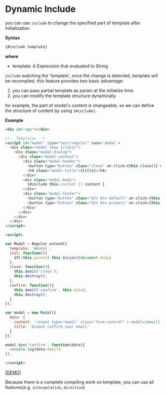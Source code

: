 # Dynamic Include

you can use `include` to change the specified part of template after initialization.

__Syntax__

```xml
{#include template}
```

__where__

* template: A Expression that evaluated to String

`include` watching the 'template', once the change is detected, template will be recompiled. this feature provides two basic advantage:

1. you can pass partial template as param at the initialize time.
2. you can modify the template structure dynamically

for example, the part of modal's content is changeable,  so we can define the structure of content by using `{#include}`.


__Example__


```html
<div id="app"></div>

<!-- Templates -->
<script id="modal" type="text/regular" name='modal'>
  <div class="modal show {clazz}">
    <div class="modal-dialog">
      <div class="modal-content">
        <div class="modal-header">
          <button type="button" class="close" on-click={this.close()} data-dismiss="modal" aria-hidden="true">×</button>
          <h4 class="modal-title">{title}</h4>
        </div>
        <div class="modal-body">
          {#include this.content || content }
        </div>
        <div class="modal-footer">
          <button type="button" class="btn btn-default" on-click={this.close()} >Close</button>
          <button type="button" class="btn btn-primary" on-click={this.confirm()}>Confirm</button>
        </div>
      </div>
    </div>
  </div>
</script>

<script>

var Modal = Regular.extend({
  template: '#modal',
  init: function(){
    if(!this.parent) this.$inject(document.body)
  },
  close: function(){
    this.$emit('close');
    this.destroy();
  },
  confirm: function(){
    this.$emit('confirm', this.data);
    this.destroy();
  }
});

var modal = new Modal({
  data: {
    content: '<input type="email" class="form-control" r-model={email} on-enter={this.confirm()}>',
    title: 'please confirm your email'
  }
});

modal.$on('confirm', function(data){
  console.log(data.email)
});

</script>
```

[|DEMO|](http://fiddle.jshell.net/leeluolee/Xvp9S/)


Because there is a complete compiling work on template, you can use all features(e.g. `interpolation`, `directive`) 



